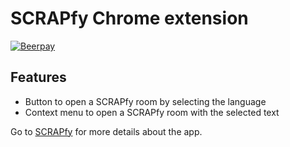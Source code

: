 # SCRAPfy Chrome extension

[![Beerpay](https://beerpay.io/hashdog/scrapfy-chrome-extension/badge.svg?style=flat-square)](https://beerpay.io/hashdog/scrapfy-chrome-extension)

## Features

- Button to open a SCRAPfy room by selecting the language
- Context menu to open a SCRAPfy room with the selected text

Go to [SCRAPfy](http://scrapfy.io/) for more details about the app.
